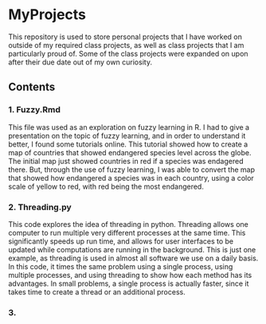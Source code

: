 # MyProjects

This repository is used to store personal projects that I have worked on outside of my required class projects, as well as class projects that I am particularly proud of. Some of the class projects were expanded on upon after their due date out of my own curiosity. 


## Contents

### 1. Fuzzy.Rmd
    
This file was used as an exploration on fuzzy learning in R. I had to give a presentation on the topic of fuzzy learning, and in order to understand it better, I found some tutorials online. This tutorial showed how to create a map of countries that showed endangered species level across the globe. The initial map just showed countries in red if a species was endagered there. But, through the use of fuzzy learning, I was able to convert the map that showed how endangered a species was in each country, using a color scale of yellow to red, with red being the most endangered. 
    
### 2. Threading.py
    
This code explores the idea of threading in python. Threading allows one computer to run multiple very different processes at the same time. This significantly speeds up run time, and allows for user interfaces to be updated while computations are running in the background. This is just one example, as threading is used in almost all software we use on a daily basis. In this code, it times the same problem using a single process, using multiple processes, and using threading to show how each method has its advantages. In small problems, a single process is actually faster, since it takes time to create a thread or an additional process. 
    
### 3. 
